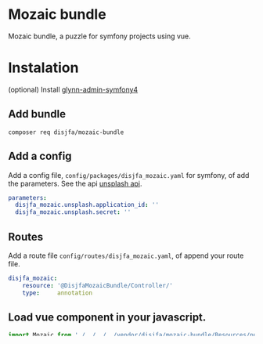 # Mozaic bundle

Mozaic bundle, a puzzle for symfony projects using vue.

# Instalation

(optional) Install [glynn-admin-symfony4](https://github.com/disjfa/glynn-admin-symfony4)

## Add bundle

```
composer req disjfa/mozaic-bundle
```

## Add a config

Add a config file, `config/packages/disjfa_mozaic.yaml` for symfony, of add the parameters. See the api [unsplash api](https://unsplash.com/developers).

```yaml
parameters:
  disjfa_mozaic.unsplash.application_id: ''
  disjfa_mozaic.unsplash.secret: ''
```

## Routes

Add a route file `config/routes/disjfa_mozaic.yaml`, of append your route file.

```yaml
disjfa_mozaic:
    resource: '@DisjfaMozaicBundle/Controller/'
    type:     annotation
```

## Load vue component in your javascript.

```javascript
import Mozaic from './../../../vendor/disjfa/mozaic-bundle/Resources/public/mozaic';

new Vue({
  el: '#base',

  components: {
    Mozaic,
  }
});
```

## Build

And next, build and checkout the puzzle.

```
sf server:start
```

And go to your url `http://localhost:8000/mozaic/daily`

## Don't forget to have fun

Did i mention you are a lovely person, now enjoy! Have fun, play and finish a puzzle! Also, don't forget to tell me if you enjoy the puzzle.